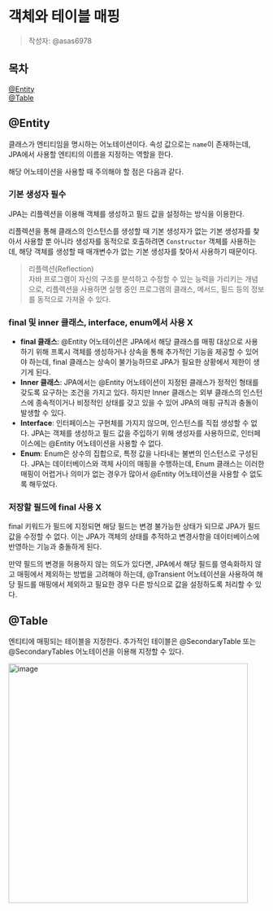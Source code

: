# 객체와 테이블 매핑
> 작성자: @asas6978

## 목차
[@Entity](#Entity) <br>
[@Table](#Table)


## @Entity
클래스가 엔티티임을 명시하는 어노테이션이다.
속성 값으로는 `name`이 존재하는데, JPA에서 사용할 엔티티의 이름을 지정하는 역할을 한다.

해당 어노테이션을 사용할 때 주의해야 할 점은 다음과 같다.

### 기본 생성자 필수
JPA는 리플렉션을 이용해 객체를 생성하고 필드 값을 설정하는 방식을 이용한다.

리플렉션을 통해 클래스의 인스턴스를 생성할 때 기본 생성자가 없는 기본 생성자를 찾아서 사용할 뿐 아니라 생성자를 동적으로 호출하려면 `Constructor` 객체를 사용하는데, 해당 객체를 생성할 때 매개변수가 없는 기본 생성자를 찾아서 사용하기 때문이다.

> 리플렉션(Reflection) <br>
>  자바 프로그램이 자신의 구조를 분석하고 수정할 수 있는 능력을 가리키는 개념으로, 리플렉션을 사용하면 실행 중인 프로그램의 클래스, 메서드, 필드 등의 정보를 동적으로 가져올 수 있다.


### final 및 inner 클래스, interface, enum에서 사용 X
- **final 클래스**: @Entity 어노테이션은 JPA에서 해당 클래스를 매핑 대상으로 사용하기 위해 프록시 객체를 생성하거나 상속을 통해 추가적인 기능을 제공할 수 있어야 하는데, final 클래스는 상속이 불가능하므로 JPA가 필요한 상황에서 제한이 생기게 된다.
- **Inner 클래스**: JPA에서는 @Entity 어노테이션이 지정된 클래스가 정적인 형태를 갖도록 요구하는 조건을 가지고 있다. 하지만 Inner 클래스는 외부 클래스의 인스턴스에 종속적이거나 비정적인 상태를 갖고 있을 수 있어 JPA의 매핑 규칙과 충돌이 발생할 수 있다.
- **Interface**: 인터페이스는 구현체를 가지지 않으며, 인스턴스를 직접 생성할 수 없다. JPA는 객체를 생성하고 필드 값을 주입하기 위해 생성자를 사용하므로, 인터페이스에는 @Entity 어노테이션을 사용할 수 없다.
- **Enum**: Enum은 상수의 집합으로, 특정 값을 나타내는 불변의 인스턴스로 구성된다. JPA는 데이터베이스와 객체 사이의 매핑을 수행하는데, Enum 클래스는 이러한 매핑이 어렵거나 의미가 없는 경우가 많아서 @Entity 어노테이션을 사용할 수 없도록 해두었다.
  
### 저장할 필드에 final 사용 X
final 키워드가 필드에 지정되면 해당 필드는 변경 불가능한 상태가 되므로 JPA가 필드 값을 수정할 수 없다. 이는 JPA가 객체의 상태를 추적하고 변경사항을 데이터베이스에 반영하는 기능과 충돌하게 된다.

만약 필드의 변경을 허용하지 않는 의도가 있다면, JPA에서 해당 필드를 영속화하지 않고 매핑에서 제외하는 방법을 고려해야 하는데, @Transient 어노테이션을 사용하여 해당 필드를 매핑에서 제외하고 필요한 경우 다른 방식으로 값을 설정하도록 처리할 수 있다.


## @Table
엔티티에 매핑되는 테이블을 지정한다. 추가적인 테이블은 @SecondaryTable 또는 @SecondaryTables 어노테이션을 이용해 지정할 수 있다.

<img width="471" alt="image" src="https://github.com/luke0408/study_for_jpa_basic/assets/77332981/324562f6-99bf-4fb0-8525-ce850c02dc65">

